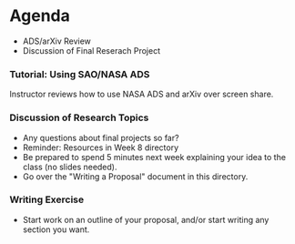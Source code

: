# Agenda
- ADS/arXiv Review
- Discussion of Final Reserach Project

### Tutorial: Using SAO/NASA ADS
Instructor reviews how to use NASA ADS and arXiv over screen share.

### Discussion of Research Topics
- Any questions about final projects so far?
- Reminder: Resources in Week 8 directory
- Be prepared to spend 5 minutes next week explaining your idea to the class (no slides needed).
- Go over the "Writing a Proposal" document in this directory.

### Writing Exercise
- Start work on an outline of your proposal, and/or start writing any section you want.
   
   
   
